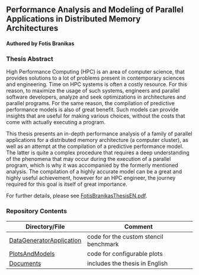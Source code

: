 ## Performance Analysis and Modeling of Parallel Applications in Distributed Memory Architectures

#### Authored by Fotis Branikas

### Thesis Abstract
High Performance Computing (HPC) is an area of computer science, that provides solutions to a lot of problems present in
contemporary sciences and engineering. Time on HPC systems is often a costly resource. For this reason, to maximize the
usage of such systems, engineers and parallel software developers, analyze and seek optimizations in architectures and
parallel programs. For the same reason, the compilation of predictive performance models is also of great benefit. Such
models can provide insights that are useful for making various choices, without the costs that come with actually
executing a program.

This thesis presents an in-depth performance analysis of a family of parallel applications for a distributed memory
architecture (a computer cluster), as well as an attempt at the compilation of a predictive performance model. The
latter is quite a complex
procedure that requires a deep understanding of the phenomena that may occur during the execution of a parallel program,
which is why it was accompanied by the formerly mentioned analysis. Τhe compilation of a highly accurate model can be a
great and highly useful achievement, however for an HPC engineer, the journey required for this goal is itself of great
importance.

For further details, please see [FotisBranikasThesisEN.pdf](Documents/FotisBranikasThesisEN.pdf).

### Repository Contents 

| Directory/File                                       | Comment                               |
|------------------------------------------------------|---------------------------------------|
| [DataGeneratorApplication](DataGeneratorApplication) | code for the custom stencil benchmark |
| [PlotsAndModels](PlotsAndModels)                     | code for configurable plots           |
| [Documents](Documents)                               | includes the thesis in English        |


